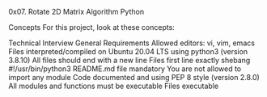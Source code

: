 0x07. Rotate 2D Matrix
Algorithm Python

Concepts
For this project, look at these concepts:

Technical Interview
General Requirements
Allowed editors: vi, vim, emacs
Files interpreted/compiled on Ubuntu 20.04 LTS using python3 (version 3.8.10)
All files should end with a new line
Files first line exactly shebang #!/usr/bin/python3
README.md file mandatory
You are not allowed to import any module
Code documented and using PEP 8 style (version 2.8.0)
All modules and functions must be executable
Files executable

